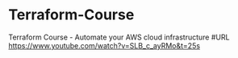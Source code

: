 # Terraform-Course
Terraform Course - Automate your AWS cloud infrastructure
#URL
https://www.youtube.com/watch?v=SLB_c_ayRMo&t=25s
